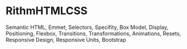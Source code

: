 # RithmHTMLCSS
Semantic HTML, Emmet, Selectors, Specifity, Box Model, Display, Positioning, Flexbox, Transitions, Transformations, Animations, Resets, Responsive Design, Responsive Units, Bootstrap
